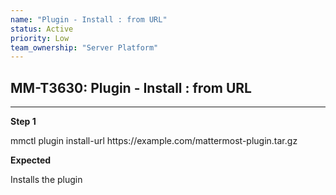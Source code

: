```yaml
---
name: "Plugin - Install : from URL"
status: Active
priority: Low
team_ownership: "Server Platform"
---
```


## MM-T3630: Plugin - Install : from URL

---

**Step 1**

mmctl plugin install-url https\://example.com/mattermost-plugin.tar.gz

**Expected**

Installs the plugin
